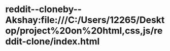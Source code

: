 # reddit--cloneby--Akshay:file:///C:/Users/12265/Desktop/project%20on%20html,css,js/reddit-clone/index.html
